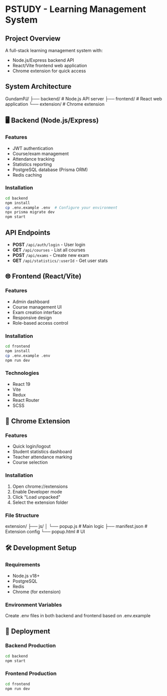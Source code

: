 # PSTUDY - Learning Management System
## Project Overview
A full-stack learning management system with:
- Node.js/Express backend API
- React/Vite frontend web application
- Chrome extension for quick access

## System Architecture
GundamPJ/
├── backend/       # Node.js API server
├── frontend/      # React web application
└── extension/     # Chrome extension


## 🖥️ Backend (Node.js/Express)

### Features
- JWT authentication
- Course/exam management
- Attendance tracking
- Statistics reporting
- PostgreSQL database (Prisma ORM)
- Redis caching

### Installation
```bash
cd backend
npm install
cp .env.example .env  # Configure your environment
npx prisma migrate dev
npm start
```

## API Endpoints

- **POST** `/api/auth/login` - User login  
- **GET** `/api/courses` - List all courses  
- **POST** `/api/exams` - Create new exam  
- **GET** `/api/statistics/:userId` - Get user stats  

## 🌐 Frontend (React/Vite)

### Features
- Admin dashboard  
- Course management UI  
- Exam creation interface  
- Responsive design  
- Role-based access control  

### Installation

```bash
cd frontend
npm install
cp .env.example .env
npm run dev
```

### Technologies
- React 19
- Vite
- Redux
- React Router
- SCSS

## 🔌 Chrome Extension
### Features
- Quick login/logout
- Student statistics dashboard
- Teacher attendance marking
- Course selection
### Installation
1. Open chrome://extensions
2. Enable Developer mode
3. Click "Load unpacked"
4. Select the extension folder
### File Structure
extension/
├── js/
│   └── popup.js     # Main logic
├── manifest.json    # Extension config
└── popup.html      # UI
## 🛠️ Development Setup
### Requirements
- Node.js v18+
- PostgreSQL
- Redis
- Chrome (for extension)
### Environment Variables
Create .env files in both backend and frontend based on .env.example

## 🚀 Deployment
### Backend Production
```bash
cd backend
npm start
```
### Frontend Production
```bash
cd frontend
npm run dev
```
